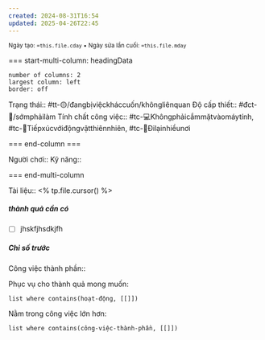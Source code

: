 ```yaml
---
created: 2024-08-31T16:54
updated: 2025-04-26T22:45
---
```

<sub>Ngày tạo: `=this.file.cday` • Ngày sửa lần cuối: `=this.file.mday`</sub>

=== start-multi-column: headingData
```column-settings  
number of columns: 2
largest column: left
border: off
```

Trạng thái:: #tt-🟡/đangbịviệckháccuốn/khôngliênquan
Độ cấp thiết:: #đct-🍃/sớmphảilàm
Tính chất công việc:: #tc-💻Khôngphảicắmmặtvàomáytính, #tc-🌳Tiếpxúcvớiđộngvậtthiênnhiên, #tc-🚴Đilạinhiềunơi

=== end-column ===

Người chơi:: 
Kỹ năng:: 

=== end-multi-column

Tài liệu:: <% tp.file.cursor() %>
##### thành quả cần có
- [ ] jhskfjhsdkjfh
##### Chỉ số trước


Công việc thành phần:: 

Phục vụ cho thành quả mong muốn:
```dataview
list where contains(hoạt-động, [[]])
```
Nằm trong công việc lớn hơn:
```dataview
list where contains(công-việc-thành-phần, [[]])
```


